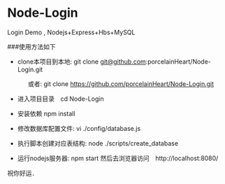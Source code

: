 # Node-Login
Login Demo , Nodejs+Express+Hbs+MySQL

###使用方法如下
- clone本项目到本地: git clone git@github.com:porcelainHeart/Node-Login.git

              或者: git clone https://github.com/porcelainHeart/Node-Login.git

- 进入项目目录　cd Node-Login

- 安装依赖 npm install

- 修改数据库配置文件: vi ./config/database.js 

- 执行脚本创建对应表结构: node ./scripts/create_database

- 运行nodejs服务器: npm start
然后去浏览器访问　http://localhost:8080/

祝你好运．

